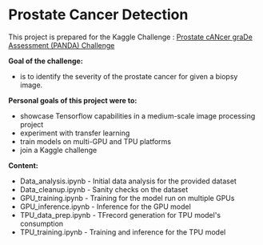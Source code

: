 # Prostate Cancer Detection 
This project is prepared for the Kaggle Challenge : [Prostate cANcer graDe Assessment (PANDA) Challenge](https://www.kaggle.com/c/prostate-cancer-grade-assessment?rvi=1)

**Goal of the challenge:**
* is to identify the severity of the prostate cancer for given a biopsy image.

**Personal goals of this project were to:**

* showcase Tensorflow capabilities in a medium-scale image processing project
* experiment with transfer learning
* train models on multi-GPU and TPU platforms
* join a Kaggle challenge

**Content:**

* Data_analysis.ipynb - Initial data analysis for the provided dataset
* Data_cleanup.ipynb  - Sanity checks on the dataset
* GPU_training.ipynb  - Training for the model run on multiple GPUs
* GPU_inference.ipynb - Inference for the GPU model
* TPU_data_prep.ipynb - TFrecord generation for TPU model's consumption
* TPU_training.ipynb  - Training and inference for the TPU model

